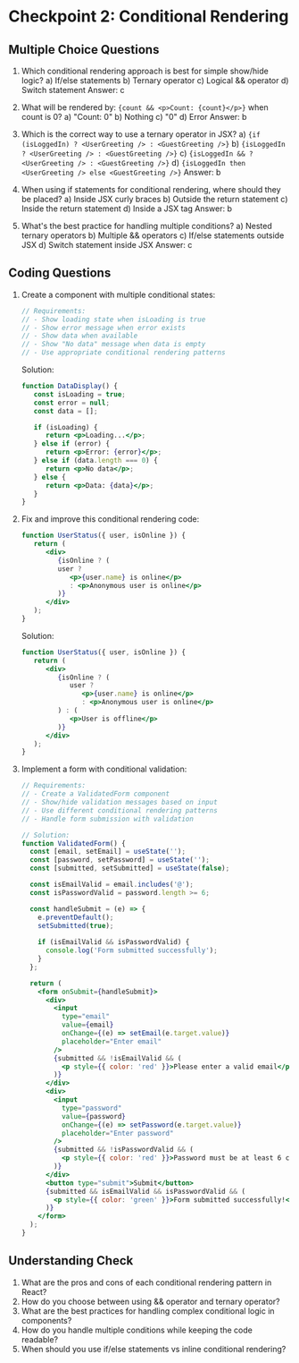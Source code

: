 # Checkpoint 2: Conditional Rendering

## Multiple Choice Questions

1. Which conditional rendering approach is best for simple show/hide logic?
   a) If/else statements
   b) Ternary operator
   c) Logical && operator
   d) Switch statement
   Answer: c

2. What will be rendered by: `{count && <p>Count: {count}</p>}` when count is 0?
   a) "Count: 0"
   b) Nothing
   c) "0"
   d) Error
   Answer: b

3. Which is the correct way to use a ternary operator in JSX?
   a) `{if (isLoggedIn) ? <UserGreeting /> : <GuestGreeting />}`
   b) `{isLoggedIn ? <UserGreeting /> : <GuestGreeting />}`
   c) `{isLoggedIn && ? <UserGreeting /> : <GuestGreeting />}`
   d) `{isLoggedIn then <UserGreeting /> else <GuestGreeting />}`
   Answer: b

4. When using if statements for conditional rendering, where should they be placed?
   a) Inside JSX curly braces
   b) Outside the return statement
   c) Inside the return statement
   d) Inside a JSX tag
   Answer: b

5. What's the best practice for handling multiple conditions?
   a) Nested ternary operators
   b) Multiple && operators
   c) If/else statements outside JSX
   d) Switch statement inside JSX
   Answer: c

## Coding Questions

1. Create a component with multiple conditional states:

   ```jsx
   // Requirements:
   // - Show loading state when isLoading is true
   // - Show error message when error exists
   // - Show data when available
   // - Show "No data" message when data is empty
   // - Use appropriate conditional rendering patterns
   ```

   Solution:

   ```jsx
   function DataDisplay() {
      const isLoading = true;
      const error = null;
      const data = [];

      if (isLoading) {
         return <p>Loading...</p>;
      } else if (error) {
         return <p>Error: {error}</p>;
      } else if (data.length === 0) {
         return <p>No data</p>;
      } else {
         return <p>Data: {data}</p>;
      }
   }
   ```

2. Fix and improve this conditional rendering code:

   ```jsx
   function UserStatus({ user, isOnline }) {
      return (
         <div>
            {isOnline ? (
            user ? 
               <p>{user.name} is online</p>
               : <p>Anonymous user is online</p>
            )}
         </div>
      );
   }
   ```

   Solution:

   ```jsx
   function UserStatus({ user, isOnline }) {
      return (
         <div>
            {isOnline ? (
               user ? 
                  <p>{user.name} is online</p>
                  : <p>Anonymous user is online</p>
            ) : (
               <p>User is offline</p>
            )}
         </div>
      );
   }
   ```

3. Implement a form with conditional validation:

   ```jsx
   // Requirements:
   // - Create a ValidatedForm component
   // - Show/hide validation messages based on input
   // - Use different conditional rendering patterns
   // - Handle form submission with validation

   // Solution:
   function ValidatedForm() {
     const [email, setEmail] = useState('');
     const [password, setPassword] = useState('');
     const [submitted, setSubmitted] = useState(false);

     const isEmailValid = email.includes('@');
     const isPasswordValid = password.length >= 6;

     const handleSubmit = (e) => {
       e.preventDefault();
       setSubmitted(true);
       
       if (isEmailValid && isPasswordValid) {
         console.log('Form submitted successfully');
       }
     };

     return (
       <form onSubmit={handleSubmit}>
         <div>
           <input
             type="email"
             value={email}
             onChange={(e) => setEmail(e.target.value)}
             placeholder="Enter email"
           />
           {submitted && !isEmailValid && (
             <p style={{ color: 'red' }}>Please enter a valid email</p>
           )}
         </div>
         <div>
           <input
             type="password"
             value={password}
             onChange={(e) => setPassword(e.target.value)}
             placeholder="Enter password"
           />
           {submitted && !isPasswordValid && (
             <p style={{ color: 'red' }}>Password must be at least 6 characters</p>
           )}
         </div>
         <button type="submit">Submit</button>
         {submitted && isEmailValid && isPasswordValid && (
           <p style={{ color: 'green' }}>Form submitted successfully!</p>
         )}
       </form>
     );
   }
   ```

## Understanding Check

1. What are the pros and cons of each conditional rendering pattern in React?
2. How do you choose between using && operator and ternary operator?
3. What are the best practices for handling complex conditional logic in components?
4. How do you handle multiple conditions while keeping the code readable?
5. When should you use if/else statements vs inline conditional rendering?
